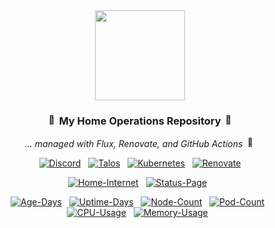 <div align="center">

<img src="https://raw.githubusercontent.com/joryirving/home-ops/main/docs/src/assets/icons/kah-logo.png" align="center" width="144px" height="144px"/>


### <img src="https://fonts.gstatic.com/s/e/notoemoji/latest/1f680/512.gif" alt="🚀" width="16" height="16"> My Home Operations Repository <img src="https://fonts.gstatic.com/s/e/notoemoji/latest/1f6a7/512.gif" alt="🚧" width="16" height="16">

_... managed with Flux, Renovate, and GitHub Actions_ <img src="https://fonts.gstatic.com/s/e/notoemoji/latest/1f916/512.gif" alt="🤖" width="16" height="16">

</div>

<div align="center">

[![Discord](https://img.shields.io/discord/673534664354430999?style=for-the-badge&label&logo=discord&logoColor=white&color=blue)](https://discord.gg/home-operations)&nbsp;&nbsp;
[![Talos](https://img.shields.io/badge/dynamic/yaml?url=https%3A%2F%2Fraw.githubusercontent.com%2Fvrozaksen%2Fhome-ops%2Fmain%2Fkubernetes%2Fmain%2Ftalos%2Ftalconfig.yaml&query=talosVersion&style=for-the-badge&logo=talos&logoColor=white&color=blue&label=%20)](https://www.talos.dev/)&nbsp;&nbsp;
[![Kubernetes](https://img.shields.io/badge/dynamic/yaml?url=https%3A%2F%2Fraw.githubusercontent.com%2Fvrozaksen%2Fhome-ops%2Fmain%2Fkubernetes%2Fmain%2Ftalos%2Ftalconfig.yaml&query=kubernetesVersion&style=for-the-badge&logo=talos&logoColor=white&color=blue&label=%20)](https://www.talos.dev/)&nbsp;&nbsp;
[![Renovate](https://img.shields.io/github/actions/workflow/status/vrozaksen/vrozaksen/scheduled-renovate.yaml?branch=main&label=&logo=renovatebot&style=for-the-badge&color=blue)](https://github.com/vrozaksen/vrozaksen/actions/workflows/scheduled-renovate.yaml)

</div>

<div align="center">

[![Home-Internet](https://img.shields.io/endpoint?url=https%3A%2F%2Fhealthchecks.io%2Fb%2F3%2F248aa3ff-73a8-4088-86af-a18f68562717.shields&style=for-the-badge&logo=opnsense&logoColor=white&label=Home%20Internet)](https://status.vzkn.eu)&nbsp;&nbsp;
[![Status-Page](https://img.shields.io/endpoint?url=https%3A%2F%2Fstatus.vzkn.eu%2Fapi%2Fv1%2Fendpoints%2Fmain-external_gatus%2Fhealth%2Fbadge.shields&style=for-the-badge&logo=statuspage&logoColor=white&label=Status%20Page)](https://status.vzkn.eu/endpoints/main-external_gatus)&nbsp;&nbsp;

</div>

<div align="center">

[![Age-Days](https://kromgo.vzkn.eu/cluster_age_days?format=badge&style=flat-square)](https://github.com/kashalls/kromgo/)&nbsp;&nbsp;
[![Uptime-Days](https://kromgo.vzkn.eu/cluster_uptime_days?format=badge&style=flat-square)](https://github.com/kashalls/kromgo/)&nbsp;&nbsp;
[![Node-Count](https://kromgo.vzkn.eu/cluster_node_count?format=badge&style=flat-square)](https://github.com/kashalls/kromgo/)&nbsp;&nbsp;
[![Pod-Count](https://kromgo.vzkn.eu/cluster_pod_count?format=badge&style=flat-square)](https://github.com/kashalls/kromgo/)&nbsp;&nbsp;
[![CPU-Usage](https://kromgo.vzkn.eu/cluster_cpu_usage?format=badge&style=flat-square)](https://github.com/kashalls/kromgo/)&nbsp;&nbsp;
[![Memory-Usage](https://kromgo.vzkn.eu/cluster_memory_usage?format=badge&style=flat-square)](https://github.com/kashalls/kromgo/)&nbsp;&nbsp;

</div>
